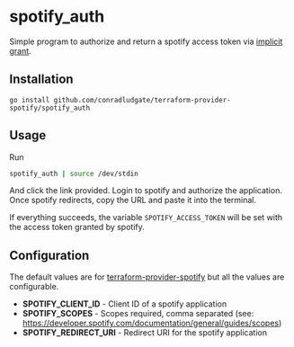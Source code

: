 # spotify_auth

Simple program to authorize and return a spotify access token via [implicit grant](https://developer.spotify.com/documentation/general/guides/authorization-guide/#implicit-grant-flow).

## Installation

`go install github.com/conradludgate/terraform-provider-spotify/spotify_auth`

## Usage

Run
```sh
spotify_auth | source /dev/stdin
```
And click the link provided.
Login to spotify and authorize the application.
Once spotify redirects, copy the URL and paste it into the terminal.

If everything succeeds, the variable `SPOTIFY_ACCESS_TOKEN` will be set with the access token granted by spotify.

## Configuration

The default values are for [terraform-provider-spotify](https://github.com/conradludgate/terraform-provider-spotify) but all the values are configurable.

*   **SPOTIFY_CLIENT_ID** - Client ID of a spotify application
*   **SPOTIFY_SCOPES** - Scopes required, comma separated (see: https://developer.spotify.com/documentation/general/guides/scopes)
*   **SPOTIFY_REDIRECT_URI** - Redirect URI for the spotify application
